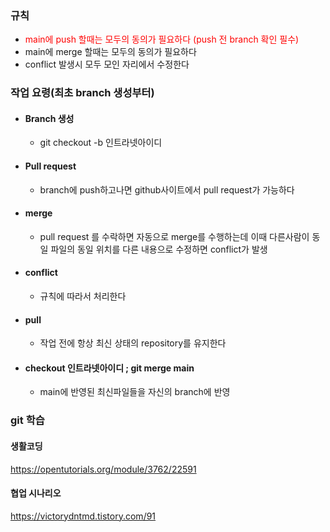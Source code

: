 ### 규칙

- <span style="color:red">main에 push 할때는 모두의 동의가 필요하다 (push 전 branch 확인 필수)</span>
- main에 merge 할때는 모두의 동의가 필요하다
- conflict 발생시 모두 모인 자리에서 수정한다



### 작업 요령(최초 branch 생성부터)

- #### Branch 생성

  - git checkout -b 인트라넷아이디

- #### Pull request

  - branch에 push하고나면 github사이트에서 pull request가 가능하다

- #### merge

  - pull request 를 수락하면 자동으로 merge를 수행하는데 이때 다른사람이 동일 파일의 동일 위치를 다른 내용으로 수정하면 conflict가 발생

- #### conflict

  - 규칙에 따라서 처리한다

- #### pull

  - 작업 전에 항상 최신 상태의 repository를 유지한다

- #### checkout 인트라넷아이디 ; git merge main

  - main에 반영된 최신파일들을 자신의 branch에 반영





### git 학습

#### 생활코딩

https://opentutorials.org/module/3762/22591

#### 협업 시나리오

https://victorydntmd.tistory.com/91



